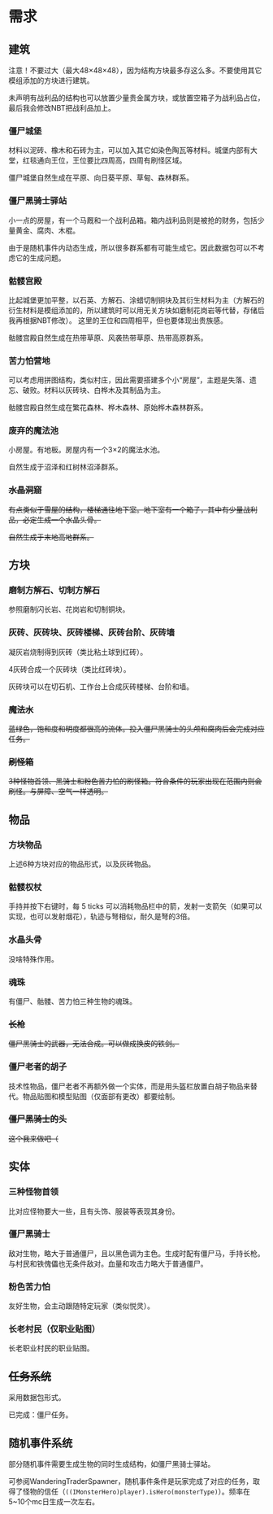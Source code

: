 # 需求

## 建筑

注意！不要过大（最大48×48×48），因为结构方块最多存这么多。不要使用其它模组添加的方块进行建筑。

未声明有战利品的结构也可以放置少量贵金属方块，或放置空箱子为战利品占位，最后我会修改NBT把战利品加上。

### 僵尸城堡

材料以泥砖、橡木和石砖为主，可以加入其它如染色陶瓦等材料。城堡内部有大堂，红毯通向王位，王位要比四周高，四周有刷怪区域。

僵尸城堡自然生成在平原、向日葵平原、草甸、森林群系。

### 僵尸黑骑士驿站

小一点的房屋，有一个马厩和一个战利品箱。箱内战利品则是被抢的财务，包括少量黄金、腐肉、木棍。

由于是随机事件内动态生成，所以很多群系都有可能生成它。因此数据包可以不考虑它的生成问题。

### 骷髅宫殿

比起城堡更加平整，以石英、方解石、涂蜡切制铜块及其衍生材料为主（方解石的衍生材料是模组添加的，所以建筑时可以用无关方块如磨制花岗岩等代替，存储后我再根据NBT修改）。 这里的王位和四周相平，但也要体现出贵族感。

骷髅宫殿自然生成在热带草原、风袭热带草原、热带高原群系。

### 苦力怕营地

可以考虑用拼图结构，类似村庄，因此需要搭建多个小“房屋”，主题是失落、遗忘、破败。材料以灰砖块、白桦木及其制品为主。

骷髅宫殿自然生成在繁花森林、桦木森林、原始桦木森林群系。

### 废弃的魔法池

小房屋。有地板。房屋内有一个3×2的魔法水池。

自然生成于沼泽和红树林沼泽群系。

### ~~水晶洞窟~~

~~有点类似于雪屋的结构，楼梯通往地下室。地下室有一个箱子，其中有少量战利品，必定生成一个水晶头骨。~~

~~自然生成于末地高地群系。~~

## 方块

### 磨制方解石、切制方解石

参照磨制闪长岩、花岗岩和切制铜块。

### 灰砖、灰砖块、灰砖楼梯、灰砖台阶、灰砖墙

凝灰岩烧制得到灰砖（类比粘土球到红砖）。

4灰砖合成一个灰砖块（类比红砖块）。

灰砖块可以在切石机、工作台上合成灰砖楼梯、台阶和墙。

### ~~魔法水~~

~~蓝绿色，饱和度和明度都很高的流体。投入僵尸黑骑士的头颅和腐肉后会完成对应任务。~~

### ~~刷怪箱~~

~~3种怪物首领、黑骑士和粉色苦力怕的刷怪箱。符合条件的玩家出现在范围内则会刷怪。与屏障、空气一样透明。~~

## 物品

### 方块物品

上述6种方块对应的物品形式，以及灰砖物品。

### 骷髅权杖

手持并按下右键时，每 5 ticks 可以消耗物品栏中的箭，发射一支箭矢（如果可以实现，也可以发射烟花），轨迹与弩相似，耐久是弩的3倍。

### 水晶头骨

没啥特殊作用。

### 魂珠

有僵尸、骷髅、苦力怕三种生物的魂珠。

### ~~长枪~~

~~僵尸黑骑士的武器，无法合成。可以做成换皮的铁剑。~~

### 僵尸老者的胡子

技术性物品，僵尸老者不再额外做一个实体，而是用头盔栏放置白胡子物品来替代。物品贴图和模型贴图（仅面部有更改）都要绘制。

### ~~僵尸黑骑士的头~~

~~这个我来做吧（~~

## 实体

### 三种怪物首领

比对应怪物要大一些，且有头饰、服装等表现其身份。

### 僵尸黑骑士

敌对生物，略大于普通僵尸，且以黑色调为主色。生成时配有僵尸马，手持长枪。与村民和铁傀儡也无条件敌对。血量和攻击力略大于普通僵尸。

### 粉色苦力怕

友好生物，会主动跟随特定玩家（类似悦灵）。

### 长老村民（仅职业贴图）

长老职业村民的职业贴图。

## ~~任务系统~~

采用数据包形式。

已完成：僵尸任务。

## 随机事件系统

部分随机事件需要生成生物的同时生成结构，如僵尸黑骑士驿站。

可参阅WanderingTraderSpawner，随机事件条件是玩家完成了对应的任务，取得了怪物的信任（`((IMonsterHero)player).isHero(monsterType)`）。频率在5~10个mc日生成一次左右。